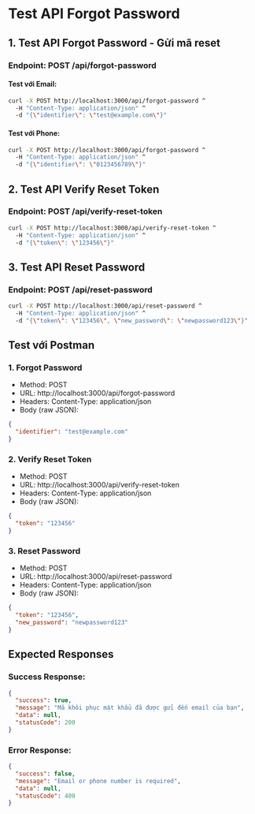 # Test API Forgot Password

## 1. Test API Forgot Password - Gửi mã reset

### Endpoint: POST /api/forgot-password

#### Test với Email:

```bash
curl -X POST http://localhost:3000/api/forgot-password ^
  -H "Content-Type: application/json" ^
  -d "{\"identifier\": \"test@example.com\"}"
```

#### Test với Phone:

```bash
curl -X POST http://localhost:3000/api/forgot-password ^
  -H "Content-Type: application/json" ^
  -d "{\"identifier\": \"0123456789\"}"
```

## 2. Test API Verify Reset Token

### Endpoint: POST /api/verify-reset-token

```bash
curl -X POST http://localhost:3000/api/verify-reset-token ^
  -H "Content-Type: application/json" ^
  -d "{\"token\": \"123456\"}"
```

## 3. Test API Reset Password

### Endpoint: POST /api/reset-password

```bash
curl -X POST http://localhost:3000/api/reset-password ^
  -H "Content-Type: application/json" ^
  -d "{\"token\": \"123456\", \"new_password\": \"newpassword123\"}"
```

## Test với Postman

### 1. Forgot Password

- Method: POST
- URL: http://localhost:3000/api/forgot-password
- Headers: Content-Type: application/json
- Body (raw JSON):

```json
{
  "identifier": "test@example.com"
}
```

### 2. Verify Reset Token

- Method: POST
- URL: http://localhost:3000/api/verify-reset-token
- Headers: Content-Type: application/json
- Body (raw JSON):

```json
{
  "token": "123456"
}
```

### 3. Reset Password

- Method: POST
- URL: http://localhost:3000/api/reset-password
- Headers: Content-Type: application/json
- Body (raw JSON):

```json
{
  "token": "123456",
  "new_password": "newpassword123"
}
```

## Expected Responses

### Success Response:

```json
{
  "success": true,
  "message": "Mã khôi phục mật khẩu đã được gửi đến email của bạn",
  "data": null,
  "statusCode": 200
}
```

### Error Response:

```json
{
  "success": false,
  "message": "Email or phone number is required",
  "data": null,
  "statusCode": 400
}
```
